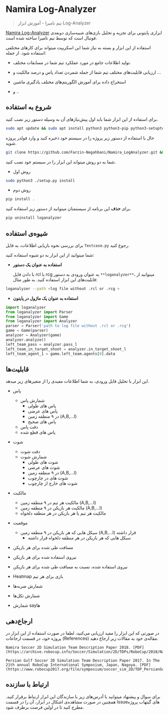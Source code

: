 # Namira Log-Analyzer

<div id="46388315721"><script type="text/JavaScript" src="https://www.aparat.com/embed/yVOkK?data[rnddiv]=46388315721&data[responsive]=yes"></script></div>

> تیم نامیرا - آموزش ابزار Log-Analyzer

[Namira Log-Analyzer](https://github.com/Farzin-Negahbani/Namira_LogAnalyzer) ابزاری پایتونی‌ برای تجزیه و تحلیل بازی‌های شبیه‌سازی دوبعدی فوتبال است که توسط تیم نامیرا ساخته شده است.

استفاده از این ابزار و بسته به نیاز شما این اسکریپت میتواند برای کارهای مختلفی استفاده شود. از جمله‌:

- تولید اطلاعات جامع در مورد عملکرد تیم شما در مسابقات مختلف.

- ارزیابی قابلیت‌های مختلف تیم شما از جمله شمردن تعداد پاس و درصد مالکیت و ...

- استخراج داده برای آموزش الگوریتم‌های مختلف یادگیری ماشین

- و ..

  

## شروع به استفاده 

برای استفاده از این ابزار شما باید اول پیش‌نیاز‌های آن به وسیله دستور زیر نصب کنید.

```bash
sudo apt update && sudo apt install python3 python3-pip python3-setuptools python3-numpy python3-matplotlib
```

حال با استفاده از دستور زیر پروژه را در سیستم خود ذخیره کنید و وارد فولدر پروژه شوید.

``` bash
git clone https://github.com/Farzin-Negahbani/Namira_LogAnalyzer.git && cd Namira_LogAnalyzer
```

شما به دو روش میتواند این ابزار را در سیستم خود نصب کنید.

- روش اول


```bash 
sudo python3 ./setup.py install
```

- روش دوم

```bash
pip install .
```


برای **حذف** این برنامه از سیستمتان میتوانید از دستور زیر استفاده کنید.

```bash 
pip uninstall loganalyzer
```

## شیوه‌ی استفاده

<note type="tip" label="">برای بررسی نحوه بازیابی اطلاعات، به فایل `Testcase.py` رجوع کنید.</note>

شما میتوانید از این ابزار به دو شیوه استفاده کنید:

- **استفاده به عنوان یک دستور**

   با دادن فایل rcl یا rcg به عنوان ورودی به دستور `**loganalyzer**`، میتوانید از قابلیت‌های این ابزار استفاده کنید. به طور مثال:


``` bash
loganalyzer --path <log file without .rcl or .rcg >
```

-  **استفاده به عنوان یک ماژول‌ در پایتون**

``` python
import loganalyzer
from loganalyzer import Parser
from loganalyzer import Game
from loganalyzer import Analyzer
parser = Parser('path to log file without .rcl or .rcg')
game = Game(parser)
analyzer = Analyzer(game)
analyzer.analyze()
left_team_pass = analyzer.pass_l
left_team_in_target_shoot = analyzer.in_target_shoot_l
left_team_agent_1 = game.left_team.agents[0].data
```

## قابلیت‌ها

این ابزار با تحلیل فایل ورودی، به شما اطلاعات مفیدی را از متغیر‌های زیر میدهد. 

- پاس
  - شمارش پاس
    - پاس های طولی
    - پاس های عرضی
    - در ۹ منطقه زمین (A,B,...I)
    - پاس های صحیح
  - دقت پاس
  - پاس های قطع شده

- شوت
  - دقت شوت
  - شمارش شوت
    - شوت های طولی
    - شوت های عرضی
    - در ۹ منطقه زمین (A,B,...I)
    - شوت های در چارچوب
    - شوت های خارج از چارچوب

- مالکیت
  - مالکیت هر تیم در ۹ منطقه زمین (A,B,...I)
  - مالکیت هر بازیکن در ۹ منطقه زمین (A,B,...I)
  - مالکیت هر تیم یا هر بازیکن در هر منطقه دلخواه

- موقعیت 
  - سیکل هایی که هر بازیکن در ۹ منطقه زمین (A,B,...I) قرار داشته
    - سیکل هایی که هر بازیکن در هر منطقه دلخواه قرار داشته

- مسافت طی شده برای هر بازیکن
- نیروی استفاده شده برای هر بازیکن
- نیروی استفاده شده، نسبت به مسافت طی شده برای هر بازیکن
- Heatmap بازی برای هر تیم
- شمارش ضربه‌ها
- شمارش تکل‌ها
- شمارش say‌ها

<note type="success" label="شیوه‌ی ناحیه‌بندی زمین در ابزار">

<ImageZoom 
  src="/docs/2D/FA/img/doc/tools/default_regions.jpeg" 
  :border="false" 
  width="full"
/>

</note>

## ارجاع‌دهی

در صورتی که این ابزار را مفید ارزیابی می‌کنید، لطفا در صورت استفاده از این ابزار در پروژه خود، در قسمت ارجاعات (References) مقاله‌ی خود به مقالات زیر ارجاع دهید.

```
Namira Soccer 2D Simulation Team Description Paper 2018. [PDF](https://archive.robocup.info/Soccer/Simulation/2D/TDPs/RoboCup/2018/Namira_SS2D_RC2018_TDP.pdf)

Persian Gulf Soccer 2D Simulation Team Description Paper 2017. In The 21th annual RoboCup International Symposium, Japan, Nagoya. [PDF](https://www.robocup2017.org/file/symposium/soccer_sim_2D/TDP_PersianGulf.pdf)
```

## ارتباط با سازنده

برای سوال و پیشنهاد میتوانید با آدرس‌های زیر با سازندگان این ابزار ارتباط برقرار کنید. همچنین در صورت مشاهده‌ی اشکال در ابزار، آن را در قسمت Issueهای گیتهاب پروژه مطرح کنید تا در اولین فرصت برطرف شود. 

<AvatarMini 
            img="/docs/2D/FA/img/people/unknown-avatar.png" 
            firstName="فرزین"
            lastName="نگهبانی"
            email="farzin.negahbani@gmail.com">
</AvatarMini>
<AvatarMini 
            img="/docs/2D/FA/img/people/unknown-avatar.png" 
            firstName="شهریار"
            lastName="بهمنی"
            email="shahryarbahmeie@gmail.com">
</AvatarMini>
<AvatarMini 
            img="/docs/2D/FA/img/people/unknown-avatar.png" 
            firstName="احسان"
            lastName="عسلی"
            email="ehsanasali@uga.edu">
</AvatarMini>

